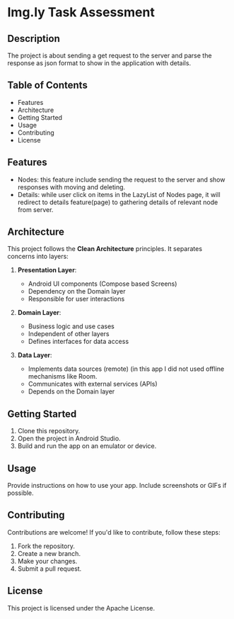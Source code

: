 # Img.ly Task Assessment



## Description

The project is about sending a get request to the server and parse the response as json format to show in the application with details.

## Table of Contents

- Features
- Architecture
- Getting Started
- Usage
- Contributing
- License

## Features

- Nodes: this feature include sending the request to the server and show responses with moving and deleting.
- Details: while user click on items in the LazyList of Nodes page, it will redirect to details feature(page) to gathering details of relevant node from server.

## Architecture

This project follows the **Clean Architecture** principles. It separates concerns into layers:

1. **Presentation Layer**:
   - Android UI components (Compose based Screens)
   - Dependency on the Domain layer
   - Responsible for user interactions

2. **Domain Layer**:
   - Business logic and use cases
   - Independent of other layers
   - Defines interfaces for data access

3. **Data Layer**:
   - Implements data sources (remote) (in this app I did not used offline mechanisms like Room.
   - Communicates with external services (APIs)
   - Depends on the Domain layer


## Getting Started

1. Clone this repository.
2. Open the project in Android Studio.
3. Build and run the app on an emulator or device.

## Usage

Provide instructions on how to use your app. Include screenshots or GIFs if possible.

## Contributing

Contributions are welcome! If you'd like to contribute, follow these steps:
1. Fork the repository.
2. Create a new branch.
3. Make your changes.
4. Submit a pull request.

## License

This project is licensed under the Apache License.
